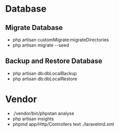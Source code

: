
# Database

## Migrate Database
- php artisan customMigrate:migrateDirectories
- php artisan migrate --seed


## Backup and Restore Database

- php artisan db:dbLocalBackup
- php artisan db:dbLocalRestore

# Vendor

- ./vendor/bin/phpstan analyse
- php artisan insights
- phpmd app/Http/Controllers text ./laravelmd.xml